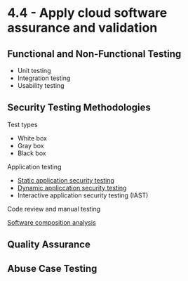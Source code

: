 # 4.4 - Apply cloud software assurance and validation

## Functional and Non-Functional Testing

- Unit testing
- Integration testing
- Usability testing

## Security Testing Methodologies

Test types
- White box
- Gray box
- Black box

Application testing
- [Static application security testing](../../definitions/S.md#static-application-security-testing-sast)
- [Dynamic appliccation security testing](../../definitions/D.md#dynamic-application-security-testing)
- Interactive application security testing (IAST)

Code review and manual testing

[Software composition analysis](../../definitions/S.md#software-composition-analysis-sca)

## Quality Assurance

## Abuse Case Testing
